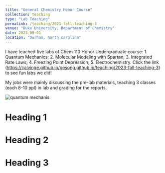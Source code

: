 ```yaml
---
title: "General Chemistry Honor Course"
collection: teaching
type: "Lab Teaching"
permalink: /teaching/2023-fall-teaching-3
venue: "Duke University, Department of Chemistry"
date: 2023-09-01
location: "Durham, North carolina"
---
```


I have teached five labs of Chem 110 Honor Undergraduate course: 1. Quantum Mechanics; 2. Molecular Modeling with Spartan; 3. Integrated Rate Laws; 4. Freezing Point Depression; 5. Electrochemistry. Click the link (https://calvinge.github.io/gesong.github.io/teaching/2023-fall-teaching-3) to see fun labs we did!

My jobs were mainly discussing the pre-lab materials, teaching 3 classes (each 8-10 ppl) in lab and grading for the reports.

![quantum mechanis](./2023fall_qm.jpg) 

Heading 1
======

Heading 2
======

Heading 3
======
